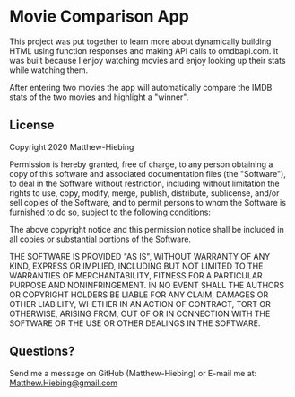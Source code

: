 # Movie Comparison App

This project was put together to learn more about dynamically building HTML using function responses and making API calls to omdbapi.com.  It was built because I enjoy watching movies and enjoy looking up their stats while watching them.

After entering two movies the app will automatically compare the IMDB stats of the two movies and highlight a "winner".

## License
Copyright 2020 Matthew-Hiebing

Permission is hereby granted, free of charge, to any person obtaining a copy of this software and associated documentation files (the "Software"), to deal in the Software without restriction, including without limitation the rights to use, copy, modify, merge, publish, distribute, sublicense, and/or sell copies of the Software, and to permit persons to whom the Software is furnished to do so, subject to the following conditions:

The above copyright notice and this permission notice shall be included in all copies or substantial portions of the Software.

THE SOFTWARE IS PROVIDED "AS IS", WITHOUT WARRANTY OF ANY KIND, EXPRESS OR IMPLIED, INCLUDING BUT NOT LIMITED TO THE WARRANTIES OF MERCHANTABILITY, FITNESS FOR A PARTICULAR PURPOSE AND NONINFRINGEMENT. IN NO EVENT SHALL THE AUTHORS OR COPYRIGHT HOLDERS BE LIABLE FOR ANY CLAIM, DAMAGES OR OTHER LIABILITY, WHETHER IN AN ACTION OF CONTRACT, TORT OR OTHERWISE, ARISING FROM, OUT OF OR IN CONNECTION WITH THE SOFTWARE OR THE USE OR OTHER DEALINGS IN THE SOFTWARE.

## Questions?
Send me a message on GitHub (Matthew-Hiebing) or E-mail me at: Matthew.Hiebing@gmail.com
